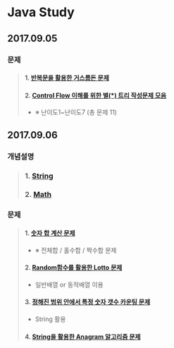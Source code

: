 # Java Study

## 2017.09.05

### 문제
>#### 1. [반복문을 활용한 거스름돈 문제](https://github.com/Lee-KyungSeok/ChangeMoney)
>#### 2. [Control Flow 이해를 위한 별(\*) 트리 작성문제 모음](https://github.com/Lee-KyungSeok/ControlFlowExample)
> - ※ 난이도1~난이도7 (총 문제 11)

## 2017.09.06

### 개념설명
> ### 1.  [String](https://github.com/Lee-KyungSeok/String)
> ### 2.  [Math](https://github.com/Lee-KyungSeok/Math)

### 문제
>#### 1. [숫자 합 계산 문제](https://github.com/Lee-KyungSeok/SumExample)
> - ※ 전체합 / 홀수합 / 짝수합 문제
>#### 2. [Random함수를 활용한 Lotto 문제](https://github.com/Lee-KyungSeok/LottoExample)
> - 일반배열 or 동적배열 이용
>#### 3. [정해진 범위 안에서 특정 숫자 갯수 카운팅 문제](https://github.com/Lee-KyungSeok/CountNumber)
> - String 활용
>#### 4. [String을 활용한 Anagram 알고리즘 문제](https://github.com/Lee-KyungSeok/AnagramAlgorithm)
